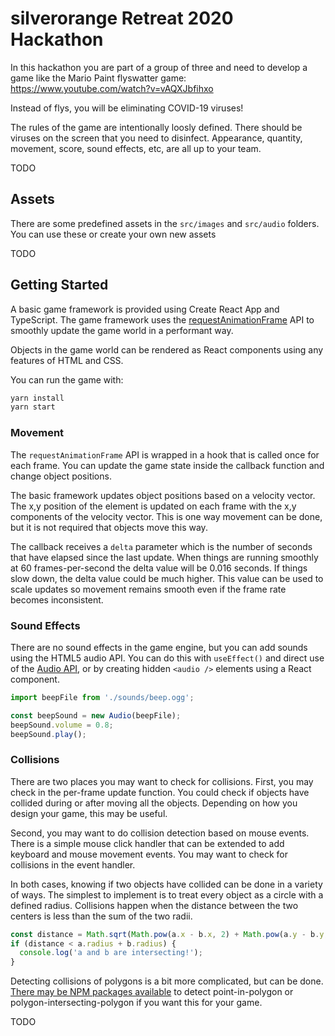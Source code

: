 # silverorange Retreat 2020 Hackathon

In this hackathon you are part of a group of three and need to develop a game
like the Mario Paint flyswatter game: https://www.youtube.com/watch?v=vAQXJbfihxo

Instead of flys, you will be eliminating COVID-19 viruses!

The rules of the game are intentionally loosly defined. There should be viruses
on the screen that you need to disinfect. Appearance, quantity, movement,
score, sound effects, etc, are all up to your team.

TODO

## Assets

There are some predefined assets in the `src/images` and `src/audio` folders.
You can use these or create your own new assets

TODO

## Getting Started

A basic game framework is provided using Create React App and TypeScript. The
game framework uses the [requestAnimationFrame](https://developer.mozilla.org/en-US/docs/Web/API/window/requestAnimationFrame)
API to smoothly update the game world in a performant way.

Objects in the game world can be rendered as React components using any
features of HTML and CSS.

You can run the game with:

```sh
yarn install
yarn start
```

### Movement

The `requestAnimationFrame` API is wrapped in a hook that is called once for
each frame. You can update the game state inside the callback function and
change object positions.

The basic framework updates object positions based on a velocity vector. The
x,y position of the element is updated on each frame with the x,y components of
the velocity vector. This is one way movement can be done, but it is not
required that objects move this way.

The callback receives a `delta` parameter which is the number of seconds that
have elapsed since the last update. When things are running smoothly at 60
frames-per-second the delta value will be 0.016 seconds. If things slow down,
the delta value could be much higher. This value can be used to scale updates
so movement remains smooth even if the frame rate becomes inconsistent.

### Sound Effects

There are no sound effects in the game engine, but you can add sounds using
the HTML5 audio API. You can do this with `useEffect()` and direct use of the
[Audio API](https://developer.mozilla.org/en-US/docs/Web/API/HTMLAudioElement/Audio),
or by creating hidden `<audio />` elements using a React component.

```js
import beepFile from './sounds/beep.ogg';

const beepSound = new Audio(beepFile);
beepSound.volume = 0.8;
beepSound.play();
```

### Collisions

There are two places you may want to check for collisions. First, you may
check in the per-frame update function. You could check if objects have
collided during or after moving all the objects. Depending on how you design
your game, this may be useful.

Second, you may want to do collision detection based on mouse events. There
is a simple mouse click handler that can be extended to add keyboard and mouse
movement events. You may want to check for collisions in the event handler.

In both cases, knowing if two objects have collided can be done in a variety
of ways. The simplest to implement is to treat every object as a circle with
a defined radius. Collisions happen when the distance between the two centers
is less than the sum of the two radii.

```js
const distance = Math.sqrt(Math.pow(a.x - b.x, 2) + Math.pow(a.y - b.y, 2));
if (distance < a.radius + b.radius) {
  console.log('a and b are intersecting!');
}
```

Detecting collisions of polygons is a bit more complicated, but can be done.
[There may be NPM packages available](https://www.npmjs.com/package/collider2d)
to detect point-in-polygon or polygon-intersecting-polygon if you want this for
your game.

TODO
